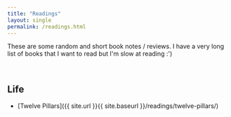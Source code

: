 ```yaml
---
title: "Readings"
layout: single
permalink: /readings.html
---
```


These are some random and short book notes / reviews. I have a very long list of books that I want to read but I'm slow at reading :')

<br>

## Life
- [Twelve Pillars]({{ site.url }}{{ site.baseurl }}/readings/twelve-pillars/)

<br>
